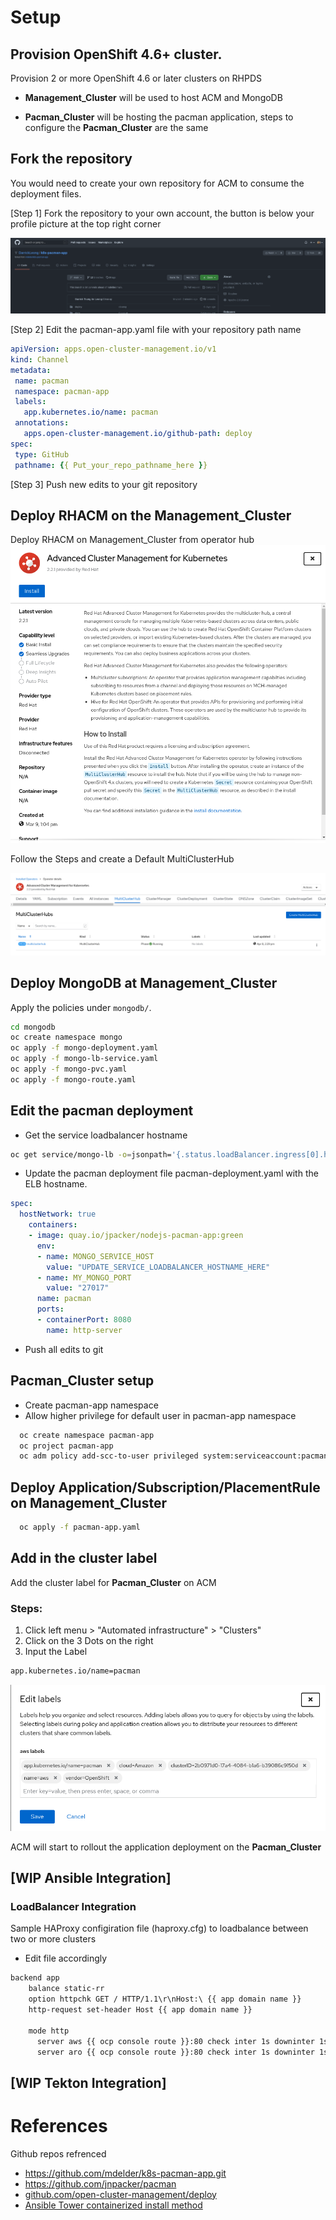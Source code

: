 

# Setup

## Provision OpenShift 4.6+ cluster.
Provision 2 or more OpenShift 4.6 or later clusters on RHPDS
- **Management_Cluster** will be used to host ACM and MongoDB

- **Pacman_Cluster** will be hosting the pacman application, steps to configure the **Pacman_Cluster** are the same


## Fork the repository

You would need to create your own repository for ACM to consume the deployment files.  

[Step 1] Fork the repository to your own account, the button is below your profile picture at the top right corner  

![Step 1](images/New_repo.png)

[Step 2] Edit the pacman-app.yaml file with your repository path name
 ```yaml
apiVersion: apps.open-cluster-management.io/v1
kind: Channel
metadata:
  name: pacman
  namespace: pacman-app
  labels:
    app.kubernetes.io/name: pacman
  annotations:
    apps.open-cluster-management.io/github-path: deploy
spec:
  type: GitHub
  pathname: {{ Put_your_repo_pathname_here }}
  ```

[Step 3] Push new edits to your git repository

## Deploy RHACM on the **Management_Cluster**

Deploy RHACM on Management_Cluster from operator hub
![Step 1](images/ACM_operator_01.png)

Follow the Steps and create a Default MultiClusterHub

![Step 2](images/ACM_operator_02.png)
## Deploy MongoDB at **Management_Cluster**

Apply the policies under `mongodb/`.

  ```bash
  cd mongodb
  oc create namespace mongo
  oc apply -f mongo-deployment.yaml
  oc apply -f mongo-lb-service.yaml
  oc apply -f mongo-pvc.yaml
  oc apply -f mongo-route.yaml
  ```
## Edit the pacman deployment
* Get the service loadbalancer hostname


```bash
oc get service/mongo-lb -o=jsonpath='{.status.loadBalancer.ingress[0].hostname}'
```
* Update the pacman deployment file pacman-deployment.yaml with the ELB hostname.
```yaml
spec:
  hostNetwork: true
    containers:
    - image: quay.io/jpacker/nodejs-pacman-app:green
      env:
      - name: MONGO_SERVICE_HOST
        value: "UPDATE_SERVICE_LOADBALANCER_HOSTNAME_HERE"
      - name: MY_MONGO_PORT
        value: "27017"
      name: pacman
      ports:
      - containerPort: 8080
        name: http-server
```
  * Push all edits to git

## **Pacman_Cluster** setup
* Create pacman-app namespace
* Allow higher privilege for default user in pacman-app namespace

```bash
  oc create namespace pacman-app
  oc project pacman-app
  oc adm policy add-scc-to-user privileged system:serviceaccount:pacman-app:default
```

## Deploy Application/Subscription/PlacementRule on **Management_Cluster**
```bash
  oc apply -f pacman-app.yaml
  ```

## Add in the cluster label
Add the cluster label for **Pacman_Cluster** on ACM
### Steps: 
1. Click left menu > "Automated infrastructure" > "Clusters"
2. Click on the 3 Dots on the right
3. Input the Label
```bash
app.kubernetes.io/name=pacman
```
![Cluster_Label](images/ACM_Cluster_label_01.png)

ACM will start to rollout the application deployment on the **Pacman_Cluster**


## [WIP Ansible Integration]

### LoadBalancer Integration

Sample HAProxy configiration file (haproxy.cfg) to loadbalance between two or more clusters
* Edit file accordingly
```bash
backend app
    balance static-rr
    option httpchk GET / HTTP/1.1\r\nHost:\ {{ app domain name }}
    http-request set-header Host {{ app domain name }}
    
    mode http
      server aws {{ ocp console route }}:80 check inter 1s downinter 1s fall 1 rise 1 weight 10 #aws
      server aro {{ ocp console route }}:80 check inter 1s downinter 1s fall 1 rise 1 weight 10 #aro
```

## [WIP Tekton Integration]


# References

Github repos refrenced
- https://github.com/mdelder/k8s-pacman-app.git
- https://github.com/jnpacker/pacman
- [github.com/open-cluster-management/deploy](https://github.com/open-cluster-management/deploy)
- [Ansible Tower containerized install method](https://releases.ansible.com/ansible-tower/setup_openshift/)


